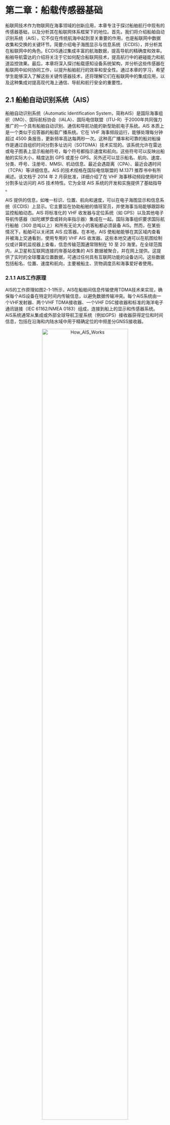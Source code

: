 # 第二章：船载传感器基础

船联网技术作为物联网在海事领域的创新应用，本章专注于探讨船舶航行中现有的传感器基础，以及分析其在船联网体系框架下的地位。首先，我们将介绍船舶自动识别系统（AIS），它不仅在传统航海中起到至关重要的作用，也是船联网中数据收集和交换的关键环节。简要介绍电子海图显示与信息系统（ECDIS），并分析其在船联网中的角色。ECDIS通过集成丰富的航海数据，提高导航的精确度和效率。船舶导航雷达的介绍将关注于它如何配合船联网技术，提高航行中的避碰能力和航道监控效果。最后，本章将深入探讨船载感知设备系统架构，并分析这些传感器在船联网中如何协同工作，以提升船舶航行的效率和安全性。通过本章的学习，希望学生能够深入了解这些关键传感器技术，还将理解它们在船联网中的集成应用，以及这种集成对提高现代海上通信、导航和航行安全的重要性。

## 2.1 船舶自动识别系统（AIS）

船舶自动识别系统（Automatic Identification System，简称AIS）是国际海事组织（IMO）、国际航标协会（IALA）、国际电信联盟（ITU-R）于2000年共同强力推广的一个具有船舶自动识别、通信和导航功能的新型助航电子系统。AIS 本质上是一个类似于应答器的船载广播系统。它在 VHF 海事频段运行，能够处理每分钟超过 4500 条报告，更新频率高达每两秒一次。这种高广播率和可靠的船对船操作是通过自组织时间分割多址访问（SOTDMA）技术实现的。该系统允许在雷达或电子图表上显示船舶符号，每个符号都指示速度和航向。这些符号可以反映出船舶的实际大小，精度达到 GPS 或差分 GPS。另外还可以显示船名、航向、速度、分类、呼号、注册号、MMSI、机动信息、最近会遇距离（CPA）、最近会遇时间（TCPA）等详细信息​​。AIS 的技术规格在国际电信联盟的 M.1371 推荐书中有所阐述。该文档于 2014 年 2 月获批准，详细介绍了在 VHF 海事移动频段使用时间分割多址访问的 AIS 技术特性。它为全球 AIS 系统的开发和实施提供了基础指导​​。

AIS 提供的信息，如唯一标识、位置、航向和速度，可以在电子海图显示和信息系统（ECDIS）上显示。它主要旨在协助船舶的值班官员，并使海事当局能够跟踪和监控船舶动态。AIS 将标准化的 VHF 收发器与定位系统（如 GPS）以及其他电子导航传感器（如陀螺罗盘或转向率指示器）集成在一起。国际海事组织要求国际航行船舶（300 总吨以上）和所有无论大小的客船都必须装备 AIS。然而，在某些情况下，船舶可以关闭其 AIS 应答器​​。在本地，AIS 使船舶能够在其区域内查看并被海上交通看到，使用专用的 VHF AIS 收发器。这些本地交通可以在航图绘制仪或计算机监视器上查看，信息传输范围通常限制在 10 至 20 海里。在全球范围内，从卫星和互联网连接的岸基站收集的 AIS 数据被聚合，并在网上提供。这提供了实时的全球覆盖位置数据，可通过任何具有互联网功能的设备访问。这些数据包括船名、位置、速度和航向，主要被船主、货物调度员和海事爱好者使用​​。

### 2.1.1 AIS工作原理

AIS的工作原理如图2-1-1所示，AIS在船舶间信息传输使用TDMA技术来实现，确保每个AIS设备在特定时间内传输信息，以避免数据传输冲突。每个AIS系统由一个VHF发射器、两个VHF TDMA接收器、一个VHF DSC接收器和标准的海洋电子通讯链接（IEC 61162/NMEA 0183）组成，连接到船上的显示和传感器系统。AIS系统通常从集成或外部全球导航卫星系统（例如GPS）接收器获得定位和时间信息，包括在沿海和内陆水域中用于精确定位的中频差分GNSS接收器​​。

<!--https://navcen.uscg.gov/how-ais-works-->
<figure style="text-align: center;">
  <img src="../images/How_AIS_Works.jpg" alt="How_AIS_Works" style="width:80%">
  <figcaption>图 2-1-1 AIS工作原理 (来源：美国海岸警卫队导航中心)</figcaption>
</figure>

AIS通常以自主和连续模式工作，无论是在公海、沿海还是内陆水域。传输使用9.6 kb GMSK FM调制，通过25或12.5 kHz频道，使用HDLC数据包协议。尽管只需要一个无线电频道，但每个站点都在两个无线电频道上进行发送和接收，以避免干扰问题，并允许在不丢失与其他船只的通讯的情况下切换频道​​。每个站点根据数据链路流量历史和对其他站点未来行动的了解来确定自己的传输时间表（时隙）。一个AIS站点的位置报告适合于每60秒建立的2250个时间时隙之一。AIS站点不断地彼此同步，以避免时隙传输的重叠。AIS站点的时隙选择在一个定义的区间内随机化，并且用0到8帧之间的随机超时标记。当站点更改其时隙分配时，它会预先宣布新位置和该位置的超时​​。

根据国际海事组织（IMO）的性能标准，AIS设备所需的船只报告容量至少为每分钟2000个时隙，现在的系统一般可以提供每分钟4500个时隙。SOTDMA广播模式允许系统通过共享时隙超载400到500%，在船到船模式下仍然为相互距离8到10海里的船只提供近100%的吞吐量。在系统超载的情况下，只有较远的目标会受到丢失，以优先考虑对船舶操作员更为关注的近距离目标​​。AIS系统的覆盖范围与其他VHF应用类似，主要取决于天线的高度。由于波长较长，其传播略优于雷达，因此如果陆地不是太高，它可以在弯曲处和岛屿后面“看到”。在海上预期的典型值通常为20海里。借助中继站，可以大大改善船只和VTS站的覆盖范围​​。

VHF数据交换系统（VDES）是一种新型海事通信技术，被视为船舶自动识别系统（AIS）的继任者。VDES包括陆地和卫星通信组件，旨在为全球提供服务。这种系统的发展源于海上船只数量的增加，旨在通过提高容量和通过卫星提供的安全双向通信来升级现有的AIS。VDES不仅能够跟踪船只，还能在船只之间以及从船到岸之间传输信息，综合了现有的消息传递和船舶跟踪/防撞系统的功能​​​​​​。与AIS相比，VDES的主要优势在于它提供了更高的数据传输能力和更广泛的全球覆盖范围。此外，2015年的世界无线电大会已批准了VHF通信的数字化，并为VDES分配了一些现有的频率，这是对当前AIS服务的扩展​​。VDES目前正朝着成为国际电信联盟（ITU）标准的方向发展，得到了国际航标协会的广泛支持​​。

随着VDES技术的不断发展和标准化，预计将极大地提高海上通信的效率和安全性。VDES的全球覆盖能力和增强的数据交换功能预计将进一步促进海事行业的数字化转型，提高船舶与岸基结构之间的互动和协作能力。此外，随着更多船只和海上设施采用VDES，它可能成为未来海事通信和导航的关键技术，从而提升海上交通管理的整体性能和效率。

### 2.1.2 AIS设备类型

对于提高海上航行的安全性、效率以及环境保护至关重要。AIS主要分为Class A和Class B两种类型，每种类型具有不同的性能标准和应用场景。Class A AIS通常安装在符合国际海事组织（IMO）标准的大型船舶上，这些船舶包括货轮、客轮和其他大型商船。而Class B AIS则更多安装在较小的、不受IMO标准强制要求的船舶上，如休闲船、小型货船和渔船。了解这些AIS类型及其应用，有助于我们更好地理解船联网技术在现代航运业中的应用和重要性。接下来，我们将详细探讨每种AIS类型的特点及其在船联网中的具体作用。

- Class A AIS： 这类船载移动设备符合国际海事组织（IMO）的性能标准和运输要求。它们能够自主报告船只位置（大约每2-10秒一次，取决于船只的速度或航向变化；当锚泊或靠泊时，则每3分钟或更少一次）；同时，每6分钟报告一次船只的静态和航程相关信息。Class A AIS还能发送与安全相关的文本信息以及特定应用消息，如气象和水文数据、电子海员通告等​​。

- Class B AIS： 这类船载移动设备能与所有其他AIS站点互操作，但不满足IMO制定的所有性能标准。与Class A类似，它们锚泊或靠泊时每3分钟或更少一次报告位置，但其报告频率较低，功率也较小。它们每6分钟报告一次船只的静态数据，但不包括航程相关信息。Class B AIS可以接收与安全相关的文本和特定应用消息，但不能传输这些信息。Class B AIS分为两种类型，一种使用载波感知时分多址（CS-TDMA）技术，另一种则像Class A一样使用自组织时分多址（SO-TDMA）技术​​。

- AIS航标助航（AIS Aid to Navigation, ATON）： 这类岸基或移动站点提供航标的位置和状态，也可能广播特定应用消息。在美国，这些站点通常每三分钟或更少时间报告一次，且具有特定的海上移动服务身份号码（MMSI）标识​​。

- AIS搜索与救援发射器（SART）： 这类移动设备用于辅助定位（例如救生艇、救生筏）。AIS SART会发送文本广播，当激活时，还会每分钟发送一次位置消息​​。

站在船联网视角，AIS数据的运用是至关重要。通过Class A和B AIS提供的详细位置和航行信息，船联网组成的各类系统应用可以实时监控船只的动态，优化航道管理和交通控制。AIS航标助航和SART设备的数据则对于航道安全、航标状态监控和紧急救援行动至关重要。将这些数据集成到船联网系统中，可以大幅提升航运安全性，优化航运管理，进而实现高效的航运操作和应急响应。

### 2.1.3 AIS数据

国际电工委员会（IEC）为AIS设定了一系列的国际标准，以确保系统的兼容性、可靠性和安全性。这些标准包括AIS设备的设计、性能、测试方法和数据交换格式等方面。例如，IEC 61993-2是关于AIS系统船用设备的性能和测试方法的标准，它确保了不同制造商生产的AIS设备能够相互兼容和有效地工作。IEC的AIS标准对于保障海上通信的一致性、可靠性和有效性起着关键作用，有助于全球范围内的海上安全和航运管理。下表是AIS常见数据类型的简要介绍。

表 2-1-1 AIS常见数据类型（部分）

| 消息ID | 名称 | 描述 |
|-------|-----|------|
| 1 | 定位报告 | 定时位置报告；船载移动设备A类 |
| 2 | 定位报告 | 指定定时位置报告；船载移动设备A类 |
| 3 | 定位报告 | 特殊位置报告，回应询问；船载移动设备A类 |
| 4 | 基站报告 | 基站的位置、UTC、日期和当前时隙号 |
| 5 | 静态和航程相关数据 | 定时静态和航程相关船舶数据报告，船载移动设备A类 |
| 6 | 二进制定向消息 | 用于定向通信的二进制数据 |
| 7 | 二进制确认 | 收到的定向二进制数据的确认 |
| 8 | 二进制广播消息 | 用于广播通信的二进制数据 |
| 9 | 标准SAR航空器位置报告 | 仅用于SAR操作的空中站点的位置报告 |
| 10 | UTC/日期查询 | 请求UTC和日期 |
| 11 | UTC/日期响应 | 当前可用的UTC和日期 |
| 12 | 定向安全相关消息 | 用于定向通信的安全相关数据 |
| 13 | 安全相关确认 | 收到的定向安全相关消息的确认 |
| 14 | 安全相关广播消息 | 用于广播通信的安全相关数据 |
| 15 | 询问 | 请求特定消息类型，可能导致一个或多个站点的多个响应 |

AIS数据的应用范围非常广泛，包括船舶交通监控、海上搜救、环境保护和航海安全管理等。例如，AIS数据可用于船舶交通监控，以提高航运安全性和效率。AIS数据还可用于海上搜救，以及船舶和船员的紧急救援。此外，AIS数据还可用于环境保护，例如监测海洋污染和海洋生物保护区域。AIS数据还可用于航海安全管理，例如航道安全、航标状态监控和紧急救援行动等。将这些数据集成到船联网系统中，可以大幅提升航运安全性，优化航运管理，进而实现高效的航运操作和应急响应。

### 2.1.4 AIS数据报文

AIS数据报文是AIS数据的基本单位，它们包含了船舶的位置、航向、航速、船名、船舶类型、船舶尺寸、船舶状态、船舶目的地、船舶MMSI号码、船舶呼号、船舶IMO号码等信息。下面我们以Class A AIS数据报文格式举例，下表是AIS数据报文的格式。

表 2-1-2 AIS数据报文格式

| 字段               | 名称         | 描述                                          |
|------------------|------------|---------------------------------------------|
| Message ID       | 消息ID       | 标识消息类型（1，2，3）                                |
| Repeat Indicator | 重复指示器     | 显示消息被重复发送的次数                                  |
| MMSI             | 船舶识别码     | 全球唯一的船舶标识                                    |
| Navigation Status| 航行状态      | 描述船舶的当前运行状态，如航行、停泊等                      |
| Rate of Turn     | 转向率       | 船舶转弯的速度和方向，向左或向右                           |
| Speed Over Ground| 对地航速     | 船舶相对于地面的移动速度，以节为单位                        |
| Position Accuracy| 位置精度     | 位置报告的准确性，高精度或低精度                            |
| Longitude        | 经度        | 船舶的经度位置                                      |
| Latitude         | 纬度        | 船舶的纬度位置                                      |
| Course Over Ground| 对地航向    | 船舶相对于地面的运动方向                                |
| True Heading     | 真航向      | 船舶的实际朝向                                      |
| Time Stamp       | 时间戳      | 报告生成的具体时间，以UTC秒计                           |
| Maneuver Indicator| 操纵指示器   | 显示船舶是否在进行特殊操纵                              |
| Spare            | 备用        | 留作未来使用的备用字段                                  |
| RAIM Flag        | RAIM标志    | 指示接收机自主完整性监测（RAIM）功能的状态                |
| Communication State | 通信状态 | 描述船舶通信设备的状态和通信能力                          |

AIS Class A位置报告用于详细描述船舶的当前状况。消息ID（6位bits）用于标识消息的类型。重复指示器（2位）表明消息被重复发送的次数，用于帮助接收者判断信息的新旧。用户ID（30位）即船舶的MMSI编号，是船舶在全球范围内的唯一标识。导航状态（4位）显示船舶的当前运行状况，如正在使用引擎航行、停泊、搁浅等。转向率（8位）指船舶转弯的速度，表明船舶是向左还是向右转，以及转弯的快慢。对地速度（10位）船舶相对于地面的移动速度，以节为单位。位置精度（1位）表明位置报告的准确性，高精度或低精度。经度和纬度（分别为28位和27位）确定船舶的地理位置。对地航向（12位）船舶相对于地面的运动方向。真航向（9位）船舶实际的朝向。时间戳（6位）报告生成的具体时间，以UTC秒计。特殊操纵指示器（2位）显示船舶是否正在进行特殊操纵，如避让等。通过这些参数，可以对船舶的位置、速度、航向等关键信息进行详细了解，这对于海上交通安全和航行管理至关重要，更多参数信息可以参考官方文档。

### 2.1.5 AIS设备性能标准

AIS设备的性能标准由国际海事组织（IMO）制定，以确保AIS设备的兼容性、可靠性和安全性。这些标准包括AIS设备的设计、性能、测试方法和数据交换格式等方面。例如，IMO的AIS性能标准包括AIS设备的技术特性、功能要求、测试方法和接口要求等。IMO的AIS性能标准对于保障海上通信的一致性、可靠性和有效性起着关键作用，有助于全球范围内的海上安全和航运管理。



## 2.2 电子海图显示与信息系统（ECDIS）

## 2.3 船舶导航雷达

## 2.4 船载感知设备系统架构

